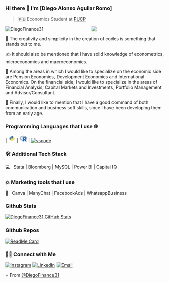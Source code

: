 
### Hi there 👋 I'm [Diego Alonso Aguilar Romo]
>🇵🇪 Economics Student at [PUCP](https://www.pucp.edu.pe)


<img align='right' src="https://media.giphy.com/media/M9gbBd9nbDrOTu1Mqx/giphy.gif" width="230">


<img src="https://komarev.com/ghpvc/?username=DiegoFinance31" alt="DiegoFinance31" />

<div>
 <p>
🤖 The creativity and simplicity in the creation of codes is something that stands out to me.

✍️ It should also be mentioned that I have solid knowledge of econometrics, microeconomics and macroeconomics.

👀 Among the areas in which I would like to specialize on the economic side are Pension Economics, Development Economics and International Economics. On the financial side, I would like to specialize in the areas of Financial Analysis, Capital Markets and Investments, Portfolio Management and Advisor/Consultant.

🤝 Finally, I would like to mention that I have a good command of both communication and business soft skills, since I have been developing them from an early age.
</p>
</div>

### Programming Languages that I use 🌐

| [<img src="https://raw.githubusercontent.com/github/explore/80688e429a7d4ef2fca1e82350fe8e3517d3494d/topics/python/python.png" alt="Python" width="24">](https://python.org/) | [<img src="https://raw.githubusercontent.com/github/explore/80688e429a7d4ef2fca1e82350fe8e3517d3494d/topics/r/r.png" alt="R" width="24">](https://r-project.org/) | [<img src="https://upload.wikimedia.org/wikipedia/commons/thumb/2/2d/Visual_Studio_Code_1.18_icon.svg/1200px-Visual_Studio_Code_1.18_icon.svg.png" alt="vscode" width="24">](https://code.visualstudio.com/)

<h3>🛠 Additional Tech Stack</h3>


💻 &nbsp; Stata | Bloomberg | MySQL | Power BI | Capital IQ


<h3>💥 Marketing tools that I use</h3>

📲 &nbsp; Canva | ManyChat | FacebookAds | WhatsappBusiness


### Github Stats

[![DiegoFinance31 GitHub Stats](https://github-readme-stats.vercel.app/api?username=DiegoFinance31&show_icons=true&count_private=true)](https://github.com/DiegoFinance31)

### Github Repos

[![ReadMe Card](https://github-readme-stats.vercel.app/api/pin/?username=DiegoFinance31&repo=Aguilar-Romo-Diego-Alonso_r_py_jl&show_owner=true)](https://github.com/DiegoFinance31/Aguilar-Romo-Diego-Alonso_r_py_jl )

<h3> 🤝🏻 Connect with Me </h3>


<p align="center">

<a href="https://www.instagram.com/diegoaguilarromo/"><img alt="Instagram" src="https://img.shields.io/badge/Instagram-diegoaguilarromo-black?style=flat-square&logo=instagram"></a>
<a href="https://www.linkedin.com/in/diego-alonso-aguilar-romo-484b541ba/" target="_blank"><img alt="LinkedIn" src="https://img.shields.io/badge/LinkedIn-@diegoalonsoaguilarromo-blue?style=flat&logo=linkedin"></a>
<a href="mailto:alonso.aguilarr@@pucp.edu.pe"><img alt="Email" src="https://img.shields.io/badge/Email-alonso.aguilarr@pucp.edu.pe-blue?style=flat&logo=gmail"></a>

</p>


⭐️ From [@DiegoFinance31](https://github.com/DiegoFinance31)
